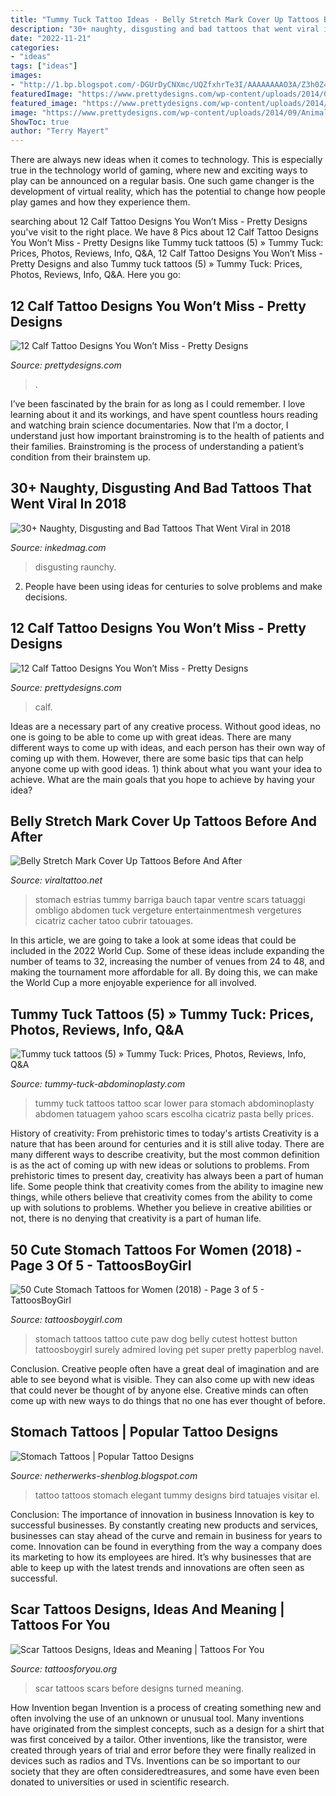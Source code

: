 ```yaml
---
title: "Tummy Tuck Tattoo Ideas - Belly Stretch Mark Cover Up Tattoos Before And After"
description: "30+ naughty, disgusting and bad tattoos that went viral in 2018"
date: "2022-11-21"
categories:
- "ideas"
tags: ["ideas"]
images:
- "http://1.bp.blogspot.com/-DGUrDyCNXmc/UQZfxhrTe3I/AAAAAAAAO3A/Z3h0Z45LxuI/s1600/Stomach-Tattoo-Design-for-Women-520x657.jpg"
featuredImage: "https://www.prettydesigns.com/wp-content/uploads/2014/09/Animal-Tattoo.jpg"
featured_image: "https://www.prettydesigns.com/wp-content/uploads/2014/09/Animal-Tattoo.jpg"
image: "https://www.prettydesigns.com/wp-content/uploads/2014/09/Animal-Tattoo.jpg"
ShowToc: true
author: "Terry Mayert"
---
```



There are always new ideas when it comes to technology. This is especially true in the technology world of gaming, where new and exciting ways to play can be announced on a regular basis. One such game changer is the development of virtual reality, which has the potential to change how people play games and how they experience them.

	

		
searching about 12 Calf Tattoo Designs You Won’t Miss - Pretty Designs you've visit to the right place. We have 8 Pics about 12 Calf Tattoo Designs You Won’t Miss - Pretty Designs like Tummy tuck tattoos (5) » Tummy Tuck: Prices, Photos, Reviews, Info, Q&amp;A, 12 Calf Tattoo Designs You Won’t Miss - Pretty Designs and also Tummy tuck tattoos (5) » Tummy Tuck: Prices, Photos, Reviews, Info, Q&amp;A. Here you go:
		
    
## 12 Calf Tattoo Designs You Won’t Miss - Pretty Designs

<img loading=lazy src="https://www.prettydesigns.com/wp-content/uploads/2014/09/Animal-Tattoo.jpg" onerror="this.onerror=null;this.src='https://tse3.mm.bing.net/th?id=OIP.xkY2tUhDs9QG1SDls1ym-gHaJ3&amp;pid=15.1';" alt="12 Calf Tattoo Designs You Won’t Miss - Pretty Designs">

_Source: prettydesigns.com_

>. 

	

I’ve been fascinated by the brain for as long as I could remember. I love learning about it and its workings, and have spent countless hours reading and watching brain science documentaries. Now that I’m a doctor, I understand just how important brainstroming is to the health of patients and their families. Brainstroming is the process of understanding a patient’s condition from their brainstem up.

    
## 30+ Naughty, Disgusting And Bad Tattoos That Went Viral In 2018

<img loading=lazy src="https://www.inkedmag.com/.image/c_limit%2Ccs_srgb%2Cq_auto:good%2Cw_700/MTYwNTU5NjgwNzQ0MTM3ODk5/screen-shot-2018-12-14-at-104253-am.png" onerror="this.onerror=null;this.src='https://tse4.mm.bing.net/th?id=OIP.6LJI1k5zgHJILckGR-ES0QHaHc&amp;pid=15.1';" alt="30+ Naughty, Disgusting and Bad Tattoos That Went Viral in 2018">

_Source: inkedmag.com_

>disgusting raunchy. 

	

2. People have been using ideas for centuries to solve problems and make decisions.

    
## 12 Calf Tattoo Designs You Won’t Miss - Pretty Designs

<img loading=lazy src="http://www.prettydesigns.com/wp-content/uploads/2014/09/Calf-and-Ankle-Tattoo.jpg" onerror="this.onerror=null;this.src='https://tse2.mm.bing.net/th?id=OIP.PpHlCYQ-u9qbyRtDfAy85gHaJQ&amp;pid=15.1';" alt="12 Calf Tattoo Designs You Won’t Miss - Pretty Designs">

_Source: prettydesigns.com_

>calf. 

	

Ideas are a necessary part of any creative process. Without good ideas, no one is going to be able to come up with great ideas. There are many different ways to come up with ideas, and each person has their own way of coming up with them. However, there are some basic tips that can help anyone come up with good ideas. 1) think about what you want your idea to achieve. What are the main goals that you hope to achieve by having your idea?

    
## Belly Stretch Mark Cover Up Tattoos Before And After

<img loading=lazy src="https://i.pinimg.com/originals/2c/ff/f3/2cfff39479449e621a7bf4b66d0d4755.jpg" onerror="this.onerror=null;this.src='https://tse1.mm.bing.net/th?id=OIP.qLSC_Q1XzY6K7DpZ_QHz0wHaKf&amp;pid=15.1';" alt="Belly Stretch Mark Cover Up Tattoos Before And After">

_Source: viraltattoo.net_

>stomach estrias tummy barriga bauch tapar ventre scars tatuaggi ombligo abdomen tuck vergeture entertainmentmesh vergetures cicatriz cacher tatoo cubrir tatouages. 

	

In this article, we are going to take a look at some ideas that could be included in the 2022 World Cup. Some of these ideas include expanding the number of teams to 32, increasing the number of venues from 24 to 48, and making the tournament more affordable for all. By doing this, we can make the World Cup a more enjoyable experience for all involved.

    
## Tummy Tuck Tattoos (5) » Tummy Tuck: Prices, Photos, Reviews, Info, Q&amp;A

<img loading=lazy src="https://tummy-tuck-abdominoplasty.com/wp-content/uploads/2014/07/Tummy-tuck-tattoos-5.jpg" onerror="this.onerror=null;this.src='https://tse2.mm.bing.net/th?id=OIP.px7FsHz7QLfaSFHA_NwtgAHaFn&amp;pid=15.1';" alt="Tummy tuck tattoos (5) » Tummy Tuck: Prices, Photos, Reviews, Info, Q&amp;A">

_Source: tummy-tuck-abdominoplasty.com_

>tummy tuck tattoos tattoo scar lower para stomach abdominoplasty abdomen tatuagem yahoo scars escolha cicatriz pasta belly prices. 

	

History of creativity: From prehistoric times to today's artists
Creativity is a nature that has been around for centuries and it is still alive today. There are many different ways to describe creativity, but the most common definition is as the act of coming up with new ideas or solutions to problems. From prehistoric times to present day, creativity has always been a part of human life. Some people think that creativity comes from the ability to imagine new things, while others believe that creativity comes from the ability to come up with solutions to problems. Whether you believe in creative abilities or not, there is no denying that creativity is a part of human life.

    
## 50 Cute Stomach Tattoos For Women (2018) - Page 3 Of 5 - TattoosBoyGirl

<img loading=lazy src="https://2.bp.blogspot.com/-QAVQKqkH2ww/WkYYPyDgf0I/AAAAAAAAJyA/ZUPU2WFDlx0QZL70-JX1Xk1msifqeSZlQCLcBGAs/s1600/pretty%2Bstomach%2Btattoos.JPG" onerror="this.onerror=null;this.src='https://tse3.mm.bing.net/th?id=OIP.qHO7hGAGeUamlKXezeyHmAHaHX&amp;pid=15.1';" alt="50 Cute Stomach Tattoos for Women (2018) - Page 3 of 5 - TattoosBoyGirl">

_Source: tattoosboygirl.com_

>stomach tattoos tattoo cute paw dog belly cutest hottest button tattoosboygirl surely admired loving pet super pretty paperblog navel. 

	

Conclusion.
Creative people often have a great deal of imagination and are able to see beyond what is visible. They can also come up with new ideas that could never be thought of by anyone else. Creative minds can often come up with new ways to do things that no one has ever thought of before.

    
## Stomach Tattoos | Popular Tattoo Designs

<img loading=lazy src="http://1.bp.blogspot.com/-DGUrDyCNXmc/UQZfxhrTe3I/AAAAAAAAO3A/Z3h0Z45LxuI/s1600/Stomach-Tattoo-Design-for-Women-520x657.jpg" onerror="this.onerror=null;this.src='https://tse2.mm.bing.net/th?id=OIP.LpXYdjs25PBgyuvLV9ZYKQHaJW&amp;pid=15.1';" alt="Stomach Tattoos | Popular Tattoo Designs">

_Source: netherwerks-shenblog.blogspot.com_

>tattoo tattoos stomach elegant tummy designs bird tatuajes visitar el. 

	

Conclusion: The importance of innovation in business
Innovation is key to successful businesses. By constantly creating new products and services, businesses can stay ahead of the curve and remain in business for years to come. Innovation can be found in everything from the way a company does its marketing to how its employees are hired. It’s why businesses that are able to keep up with the latest trends and innovations are often seen as successful.

    
## Scar Tattoos Designs, Ideas And Meaning | Tattoos For You

<img loading=lazy src="https://www.tattoosforyou.org/wp-content/uploads/2014/02/Scar-Tattoos-Before-and-After.jpg" onerror="this.onerror=null;this.src='https://tse4.mm.bing.net/th?id=OIP.eja9_l86AJ8j9SJYhkahaAAAAA&amp;pid=15.1';" alt="Scar Tattoos Designs, Ideas and Meaning | Tattoos For You">

_Source: tattoosforyou.org_

>scar tattoos scars before designs turned meaning. 

	

How Invention began
Invention is a process of creating something new and often involving the use of an unknown or unusual tool. Many inventions have originated from the simplest concepts, such as a design for a shirt that was first conceived by a tailor. Other inventions, like the transistor, were created through years of trial and error before they were finally realized in devices such as radios and TVs. Inventions can be so important to our society that they are often consideredtreasures, and some have even been donated to universities or used in scientific research.

